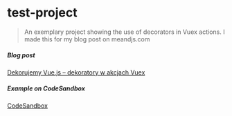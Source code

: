 # test-project

> An exemplary project showing the use of decorators in Vuex actions. I made this for my blog post on meandjs.com

##### Blog post
[Dekorujemy Vue.js – dekoratory w akcjach Vuex](https://meandjs.com/dekorujemy-vue-js-dekoratory-w-akcjach-vuex/)

##### Example on CodeSandbox

[CodeSandbox](https://codesandbox.io/s/github/ddosdor/decorators-for-vuex-actions-example)

